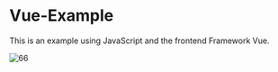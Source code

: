 # Vue-Example
This is an example using JavaScript and the frontend Framework Vue.

![66](https://user-images.githubusercontent.com/104600219/194795471-4145de08-7d85-402e-b7d8-bc782a10f0e1.JPG)

